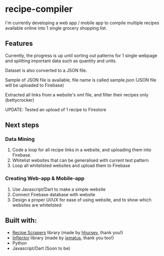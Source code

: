 # recipe-compiler

I'm currently developing a web app / mobile app to compile multiple recipes available online into 1 single grocery shopping list. 

## Features
Currently, the progress is up until sorting out patterns for 1 single webpage and splitting important data such as quantity and units. 

Dataset is also converted to a JSON file.

Sample of JSON file is available, file name is called sample.json (JSON file will be uploaded to Firebase)

Extracted all links from a website's xml file, and filter their recipes only (bettycrocker)

UPDATE: Tested an upload of 1 recipe to Firestore

## Next steps

### Data Mining
1. Code a loop for all recipe links in a website, and uploading them into Firebase.
2. Whitelist websites that can be generalised with current text pattern
3. Loop all whitelisted websites and upload them to Firebase

### Creating Web-app & Mobile-app
1. Use Javascript/Dart to make a simple website
2. Connect Firebase database with website
3. Design a proper UI/UX for ease of using website, and to show which websites are whitelisted

## Built with:
+ [Recipe Scrapers](https://github.com/hhursev/recipe-scrapers) library (made by [hhursev](https://github.com/hhursev), thank you!)
+ [Inflector](https://github.com/ixmatus/inflector) library (made by [ixmatus](https://github.com/ixmatus), thank you too!)
+ Python 
+ Javascript/Dart (Soon to be)